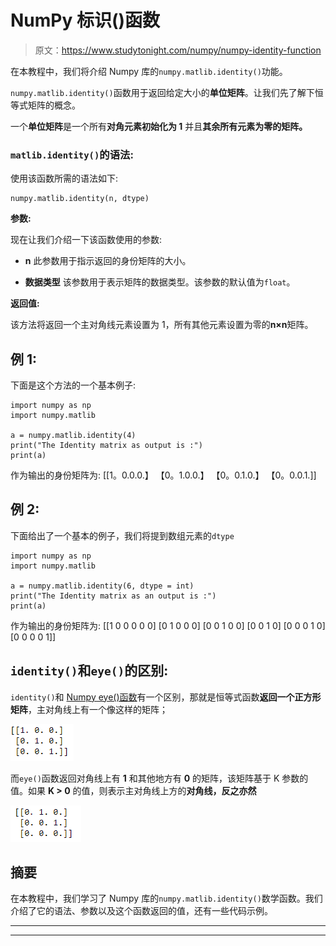 # NumPy 标识()函数

> 原文：<https://www.studytonight.com/numpy/numpy-identity-function>

在本教程中，我们将介绍 Numpy 库的`numpy.matlib.identity()`功能。

`numpy.matlib.identity()`函数用于返回给定大小的**单位矩阵**。让我们先了解下恒等式矩阵的概念。

一个**单位矩阵**是一个所有**对角元素初始化为 1** 并且**其余所有元素为零的矩阵。**

### `matlib.identity()`的语法:

使用该函数所需的语法如下:

```
numpy.matlib.identity(n, dtype)
```

**参数:**

现在让我们介绍一下该函数使用的参数:

*   **n**
    此参数用于指示返回的身份矩阵的大小。

*   **数据类型**
    该参数用于表示矩阵的数据类型。该参数的默认值为`float`。

**返回值:**

该方法将返回一个主对角线元素设置为 1，所有其他元素设置为零的**n×n**矩阵。

## 例 1:

下面是这个方法的一个基本例子:

```
import numpy as np  
import numpy.matlib  

a = numpy.matlib.identity(4)
print("The Identity matrix as output is :")
print(a)
```

作为输出的身份矩阵为:
[[1。0.0.0.】
【0。1.0.0.】
【0。0.1.0.】
【0。0.0.1.]]

## 例 2:

下面给出了一个基本的例子，我们将提到数组元素的`dtype`

```
import numpy as np  
import numpy.matlib  

a = numpy.matlib.identity(6, dtype = int)
print("The Identity matrix as an output is :")
print(a)
```

作为输出的身份矩阵为:
[[1 0 0 0 0 0]
[0 1 0 0 0]
[0 0 1 0 0]
[0 0 1 0]
[0 0 0 1 0]
[0 0 0 0 1]]

## `identity()`和`eye()`的区别:

`identity()`和 [Numpy eye()函数](https://www.studytonight.com/numpy/numpy-eye-function)有一个区别，那就是恒等式函数**返回一个正方形矩阵**，主对角线上有一个像这样的矩阵；

![](img/7afe552345e5fdce0083b2cc691d33db.png)

而`eye()`函数返回对角线上有 **1** 和其他地方有 **0** 的矩阵，该矩阵基于 K 参数的值。如果 **K > 0** 的值，则表示主对角线上方的**对角线，反之亦然**

![](img/2abc4657162d465b689499d4bad5a279.png)

## 摘要

在本教程中，我们学习了 Numpy 库的`numpy.matlib.identity()`数学函数。我们介绍了它的语法、参数以及这个函数返回的值，还有一些代码示例。

* * *

* * *